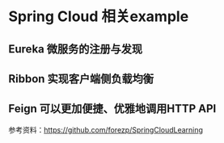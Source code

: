# Spring Cloud 相关example

## Eureka 微服务的注册与发现
## Ribbon 实现客户端侧负载均衡
## Feign 可以更加便捷、优雅地调用HTTP API

参考资料：https://github.com/forezp/SpringCloudLearning
